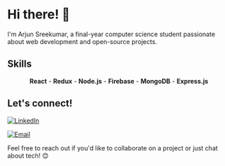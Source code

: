 
# Hi there! 👋

I'm Arjun Sreekumar, a final-year computer science student passionate about web development and open-source projects.

## Skills
<p align="center">
  <strong>React</strong>
  - <strong>Redux</strong>
  - <strong>Node.js</strong>
  - <strong>Firebase</strong>
  - <strong>MongoDB</strong>
  - <strong>Express.js</strong>
</p>

## Let's connect!

[![LinkedIn](https://img.shields.io/badge/LinkedIn-0077B5?style=for-the-badge&logo=linkedin&logoColor=white)](https://www.linkedin.com/in/arjun-sreekumar-/)

[![Email](https://img.shields.io/badge/Email-D14836?style=for-the-badge&logo=gmail&logoColor=white)](mailto:itsarjunsreekumar@gmail.com)


Feel free to reach out if you'd like to collaborate on a project or just chat about tech! 😊
